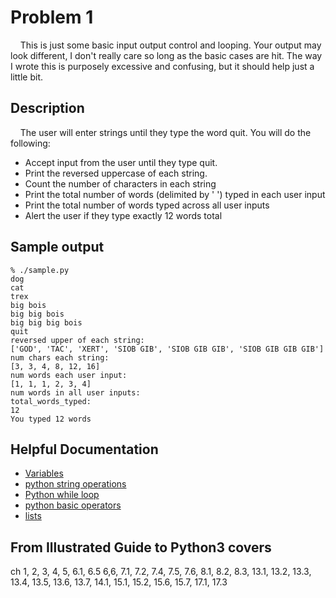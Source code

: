 # Problem 1
&nbsp;&nbsp;&nbsp;&nbsp;This is just some basic input output control and looping.
 Your output may look different, I don't really care so long as the basic cases are hit.
 The way I wrote this is purposely excessive and confusing, but it should help just a little bit.


##  Description
&nbsp;&nbsp;&nbsp;&nbsp;The user will enter strings until they type the word quit.
 You will do the following:
* Accept input from the user until they type quit.
* Print the reversed uppercase of each string.
* Count the number of characters in each string
* Print the total number of words (delimited by ' ') typed in each user input
* Print the total number of words typed across all user inputs
* Alert the user if they type exactly 12 words total

## Sample output
```
% ./sample.py
dog
cat
trex
big bois
big big bois
big big big bois
quit
reversed upper of each string:
['GOD', 'TAC', 'XERT', 'SIOB GIB', 'SIOB GIB GIB', 'SIOB GIB GIB GIB']
num chars each string:
[3, 3, 4, 8, 12, 16]
num words each user input:
[1, 1, 1, 2, 3, 4]
num words in all user inputs:
total_words_typed:
12
You typed 12 words
```


## Helpful Documentation
* [Variables](https://www.w3schools.com/python/python_variables.asp)
* [python string operations](https://docs.python.org/3/library/string.html)
* [Python while loop](https://wiki.python.org/moin/WhileLoop)
* [python basic operators](https://www.tutorialspoint.com/python/python_basic_operators.htm)
* [lists](https://www.tutorialspoint.com/python/python_basic_operators.htm)

## From Illustrated Guide to Python3 covers
ch 1, 2, 3, 4, 5, 6.1, 6.5 6,6, 7.1, 7.2, 7.4, 7.5, 7.6, 8.1, 8.2, 8.3, 13.1, 13.2, 13.3, 13.4, 13.5, 13.6, 13.7, 14.1, 15.1, 15.2, 15.6, 15.7, 17.1, 17.3
